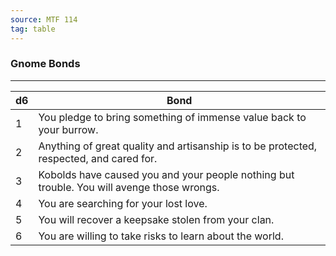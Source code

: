 ```yaml
---
source: MTF 114
tag: table
---
```


### Gnome Bonds
---
|d6|Bond|
|----|------------|
|1|You pledge to bring something of immense value back to your burrow.|
|2|Anything of great quality and artisanship is to be protected, respected, and cared for.|
|3|Kobolds have caused you and your people nothing but trouble. You will avenge those wrongs.|
|4|You are searching for your lost love.|
|5|You will recover a keepsake stolen from your clan.|
|6|You are willing to take risks to learn about the world.|
